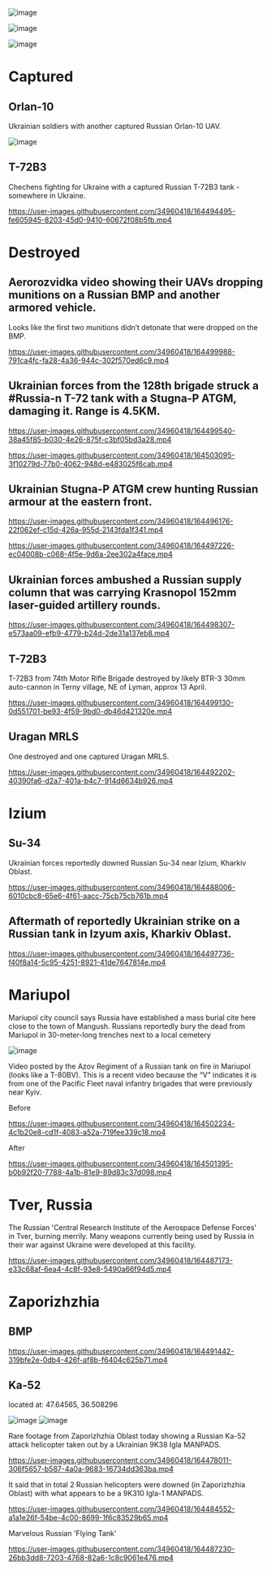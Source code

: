 ![image](https://user-images.githubusercontent.com/34960418/164485276-4d365a79-f0ff-410b-ae72-20e08e450237.png)

![image](https://user-images.githubusercontent.com/34960418/164485311-e0a2a753-060a-4de9-91e3-07c4b6799f5d.png)

![image](https://user-images.githubusercontent.com/34960418/164485408-7a43181f-d838-447c-aec2-7db05b26be6b.png)


# Captured

## Orlan-10

Ukrainian soldiers with another captured Russian Orlan-10 UAV. 

![image](https://user-images.githubusercontent.com/34960418/164498812-f394825d-a566-4718-a910-fe7d3c01ef1a.png)


## T-72B3

Chechens fighting for Ukraine with a captured Russian T-72B3 tank - somewhere in Ukraine.

https://user-images.githubusercontent.com/34960418/164494495-fe605945-8203-45d0-9410-60672f08b5fb.mp4


# Destroyed

## Aerorozvidka video showing their UAVs dropping munitions on a Russian BMP and another armored vehicle. 

Looks like the first two munitions didn’t detonate that were dropped on the BMP.

https://user-images.githubusercontent.com/34960418/164499988-791ca4fc-fa28-4a36-944c-302f570ed6c9.mp4


## Ukrainian forces from the 128th brigade struck a #Russia-n T-72 tank with a Stugna-P ATGM, damaging it. Range is 4.5KM.

https://user-images.githubusercontent.com/34960418/164499540-38a45f85-b030-4e26-875f-c3bf05bd3a28.mp4

https://user-images.githubusercontent.com/34960418/164503095-3f10279d-77b0-4062-948d-e483025f6cab.mp4


## Ukrainian Stugna-P ATGM crew hunting Russian armour at the eastern front.

https://user-images.githubusercontent.com/34960418/164496176-22f062ef-c15d-426a-955d-2143fda1f341.mp4

https://user-images.githubusercontent.com/34960418/164497226-ec04008b-c068-4f5e-9d6a-2ee302a4face.mp4


## Ukrainian forces ambushed a Russian supply column that was carrying Krasnopol 152mm laser-guided artillery rounds. 

https://user-images.githubusercontent.com/34960418/164498307-e573aa09-efb9-4779-b24d-2de31a137eb8.mp4


## T-72B3

T-72B3 from 74th Motor Rifle Brigade destroyed by likely BTR-3 30mm auto-cannon in Terny village, NE of Lyman, approx 13 April.

https://user-images.githubusercontent.com/34960418/164499130-0d551701-be93-4f59-9bd0-db46d421320e.mp4


## Uragan MRLS

One destroyed and one captured Uragan MRLS.

https://user-images.githubusercontent.com/34960418/164492202-40390fa6-d2a7-401a-b4c7-914d6634b926.mp4


# Izium

## Su-34

Ukrainian forces reportedly downed Russian Su-34 near Izium, Kharkiv Oblast.

https://user-images.githubusercontent.com/34960418/164488006-6010cbc8-65e6-4f61-aacc-75cb75cb761b.mp4


## Aftermath of reportedly Ukrainian strike on a Russian tank in Izyum axis, Kharkiv Oblast.

https://user-images.githubusercontent.com/34960418/164497736-f40f8a14-5c95-4251-8921-41de7647814e.mp4


# Mariupol

Mariupol city council says Russia have established a mass burial cite here close to the town of Mangush.
Russians reportedly bury the dead from Mariupol in 30-meter-long trenches next to a local cemetery

![image](https://user-images.githubusercontent.com/34960418/164486508-0943187e-4d7b-44dc-9ed7-4171bc9b0e20.png)


Video posted by the Azov Regiment of a Russian tank on fire in Mariupol (looks like a T-80BV). This is a recent video because the “V” indicates it is from one of the Pacific Fleet naval infantry brigades that were previously near Kyiv.

Before

https://user-images.githubusercontent.com/34960418/164502234-4c1b20e8-cd1f-4083-a52a-719fee339c18.mp4

After

https://user-images.githubusercontent.com/34960418/164501395-b0b92f20-7788-4a1b-81e9-89d83c37d098.mp4


# Tver, Russia

The Russian 'Central Research Institute of the Aerospace Defense Forces' in Tver, burning merrily. Many weapons currently being used by Russia in their war against Ukraine were developed at this facility.

https://user-images.githubusercontent.com/34960418/164487173-e33c68af-6ea4-4c8f-93e8-5490a66f94d5.mp4


# Zaporizhzhia

## BMP

https://user-images.githubusercontent.com/34960418/164491442-319bfe2e-0db4-426f-af8b-f6404c625b71.mp4


## Ka-52

located at: 47.64565, 36.508296

![image](https://user-images.githubusercontent.com/34960418/164484743-08e812e6-50c3-4254-b8bc-7a13ba60708d.png)
![image](https://user-images.githubusercontent.com/34960418/164484935-3caf4d5b-0131-46c4-908a-8bcc664f5b19.png)

Rare footage from Zaporizhzhia Oblast today showing a Russian Ka-52 attack helicopter taken out by a Ukrainian 9K38 Igla MANPADS.

https://user-images.githubusercontent.com/34960418/164478011-306f5657-b587-4a0a-9683-16734dd363ba.mp4

It said that in total 2 Russian helicopters were downed (in Zaporizhzhia Oblast) with what appears to be a 9K310 Igla-1 MANPADS.

https://user-images.githubusercontent.com/34960418/164484552-a1a1e26f-54be-4c00-8699-1f6c83529b65.mp4

Marvelous Russian 'Flying Tank'

https://user-images.githubusercontent.com/34960418/164487230-26bb3dd8-7203-4768-82a6-1c8c9061e476.mp4

